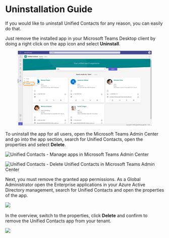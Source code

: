 # Uninstallation Guide

If you would like to uninstall Unified Contacts for any reason, you can easily do that.

Just remove the installed app in your Microsoft Teams Desktop client by doing a right click on the app icon and select **Uninstall**.

<figure><img src=".gitbook/assets/Uninstall-UC.png" alt=""><figcaption></figcaption></figure>

To uninstall the app for all users, open the Microsoft Teams Admin Center and go into the app section, search for Unified Contacts, open the properties and select **Delete**.

![Unified Contacts - Manage apps in Microsoft Teams Admin Center](<.gitbook/assets/Uninstall\_In\_TAC\_01\_Screenshot 2021-12-02 164303.png>)

![Unified Contacts - Delete Unified Contacts in Microsoft Teams Admin Center](<.gitbook/assets/Uninstall\_In\_TAC\_02\_Screenshot 2021-12-02 164303.png>)

Next, you must remove the granted app permissions. As a Global Administrator open the Enterprise applications in your Azure Active Directory management, search for Unified Contacts and open the properties of the app.

![](<.gitbook/assets/InkedUninstall\_In\_PortalAzure\_01\_Screenshot 2021-12-02 164303.jpg>)

In the overview, switch to the properties, click **Delete** and confirm to remove the Unified Contacts app from your tenant.

![](<.gitbook/assets/Uninstall\_In\_PortalAzure\_04\_Screenshot 2021-12-02 164303.png>)
